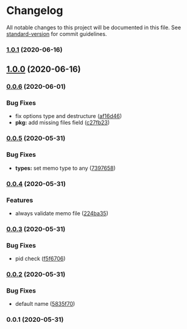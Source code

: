 # Changelog

All notable changes to this project will be documented in this file. See [standard-version](https://github.com/conventional-changelog/standard-version) for commit guidelines.

### [1.0.1](https://github.com/nuxt-contrib/fs-memo/compare/v1.0.0...v1.0.1) (2020-06-16)

## [1.0.0](https://github.com/nuxt-contrib/fs-memo/compare/v0.0.6...v1.0.0) (2020-06-16)

### [0.0.6](https://github.com/nuxt-contrib/fs-memo/compare/v0.0.5...v0.0.6) (2020-06-01)


### Bug Fixes

* fix options type and destructure ([af16d46](https://github.com/nuxt-contrib/fs-memo/commit/af16d460a15b24027e9ab07a4fe14da2dfca74ef))
* **pkg:** add missing files field ([c27fb23](https://github.com/nuxt-contrib/fs-memo/commit/c27fb2398f0b086b047e09211abf9a970e058312))

### [0.0.5](https://github.com/nuxt-contrib/fs-memo/compare/v0.0.4...v0.0.5) (2020-05-31)


### Bug Fixes

* **types:** set memo type to any ([7397658](https://github.com/nuxt-contrib/fs-memo/commit/7397658e1a9a24c0c58e26b766e02af1062f792f))

### [0.0.4](https://github.com/nuxt-contrib/fs-memo/compare/v0.0.3...v0.0.4) (2020-05-31)


### Features

* always validate memo file ([224ba35](https://github.com/nuxt-contrib/fs-memo/commit/224ba3559f60ae8d7ed1d249d7c7a6326519b663))

### [0.0.3](https://github.com/nuxt-contrib/fs-memo/compare/v0.0.2...v0.0.3) (2020-05-31)


### Bug Fixes

* pid check ([f5f6706](https://github.com/nuxt-contrib/fs-memo/commit/f5f67068c8dc731c2c39b42bb6b8cb0dc18cf286))

### [0.0.2](https://github.com/nuxt-contrib/fs-memo/compare/v0.0.1...v0.0.2) (2020-05-31)


### Bug Fixes

* default name ([5835f70](https://github.com/nuxt-contrib/fs-memo/commit/5835f70e6ad018f2d856725cad1bb149dc74a502))

### 0.0.1 (2020-05-31)
